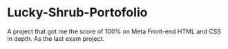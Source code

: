 # Lucky-Shrub-Portofolio
A project that got me the score of 100% on Meta Front-end HTML and CSS in depth. As the last exam project.
